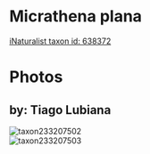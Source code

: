 
Micrathena plana
================
  
[iNaturalist taxon id: 638372](https://www.inaturalist.org/taxa/638372)
# Photos

## by: Tiago Lubiana
  
![taxon233207502](https://inaturalist-open-data.s3.amazonaws.com/photos/249943812/medium.jpg)  
![taxon233207503](https://inaturalist-open-data.s3.amazonaws.com/photos/249945542/medium.jpeg)
